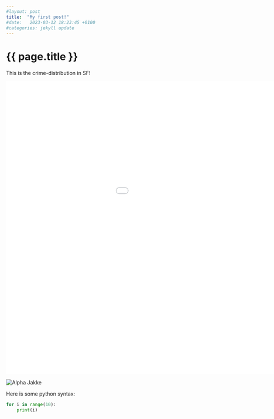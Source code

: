 ```yaml
---
#layout: post
title:  "My first post!"
#date:   2023-03-12 18:23:45 +0100
#categories: jekyll update
---
```


# {{ page.title }}

This is the crime-distribution in SF! 


<embed 
       type="text/html" 
       src="/assets/images/crime_barsplots.html"
       width="1200"
       height="800"
       >


![Alpha Jakke](https://cdn.travelpulse.com/images/d3a9edf4-a957-df11-b491-006073e71405/e864929d-127a-4caf-9a15-7f9cd45160f0/630x355.jpg)


Here is some python syntax:
```python
for i in range(10):
    print(i)
```
